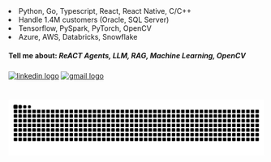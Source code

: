 <div align="left">
  <li>Python, Go, Typescript, React, React Native, C/C++ </li>
  <li>Handle 1.4M customers (Oracle, SQL Server)</li>
  <li>Tensorflow, PySpark, PyTorch, OpenCV</li>
  <li>Azure, AWS, Databricks, Snowflake</li>
</div>

<h4>
  Tell me about: <em>ReACT Agents, LLM, RAG, Machine Learning, OpenCV</em>
</h4>

###

<div align="left">
  <a href="https://www.linkedin.com/in/mario-t-3538aa205/"><img src="https://img.shields.io/static/v1?message=LinkedIn&logo=linkedin&label=&color=0077B5&logoColor=white&labelColor=&style=for-the-badge" height="35" alt="linkedin logo"  /><a/>
  <a href="mailto:dreamy-gulf-amulet@duck.com"><img src="https://img.shields.io/static/v1?message=Gmail&logo=gmail&label=&color=D14836&logoColor=white&labelColor=&style=for-the-badge" height="35" alt="gmail logo"  /></a>
</div>

###

<br clear="both">

<img src="https://raw.githubusercontent.com/mariotoribi0/mariotoribi0/output/snake.svg" alt="Snake animation" />

###
